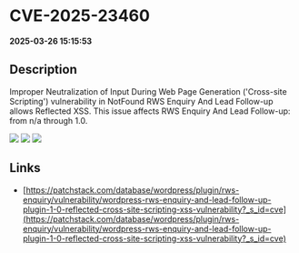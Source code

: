 # CVE-2025-23460

**2025-03-26 15:15:53**

## Description
Improper Neutralization of Input During Web Page Generation ('Cross-site Scripting') vulnerability in NotFound RWS Enquiry And Lead Follow-up allows Reflected XSS. This issue affects RWS Enquiry And Lead Follow-up: from n/a through 1.0.

![](https://img.shields.io/static/v1?label=Score&message=7.1&color=red)
![](https://img.shields.io/static/v1?label=Severity&message=HIGH&color=red)
![](https://img.shields.io/static/v1?label=CWE&message=XSS&color=green)

## Links
- [https://patchstack.com/database/wordpress/plugin/rws-enquiry/vulnerability/wordpress-rws-enquiry-and-lead-follow-up-plugin-1-0-reflected-cross-site-scripting-xss-vulnerability?_s_id=cve](https://patchstack.com/database/wordpress/plugin/rws-enquiry/vulnerability/wordpress-rws-enquiry-and-lead-follow-up-plugin-1-0-reflected-cross-site-scripting-xss-vulnerability?_s_id=cve)
